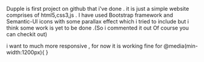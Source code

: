 Dupple is first project on github that i've done . it is just a simple website comprises of html5,css3,js . I have used Bootstrap framework and Semantic-UI icons with some parallax effect which i tried to include but i think some work is yet to be done .(So i commented it out Of course you can checkit out)

i want to much more responsive , for now it is working fine for 
@media(min-width:1200px){
}
